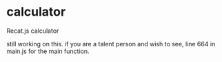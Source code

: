 # calculator
Recat.js calculator

still working on this. if you are a talent person and wish to see, line 664 in main.js for the main function.
